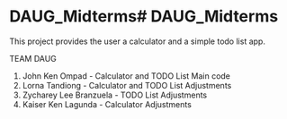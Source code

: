 # DAUG_Midterms# DAUG_Midterms

This project provides the user a calculator and a simple todo list app.

TEAM DAUG 
1. John Ken Ompad - Calculator and TODO List Main code
2. Lorna Tandiong - Calculator and TODO List Adjustments
3. Zycharey Lee Branzuela -  TODO List Adjustments
4. Kaiser Ken Lagunda - Calculator Adjustments
